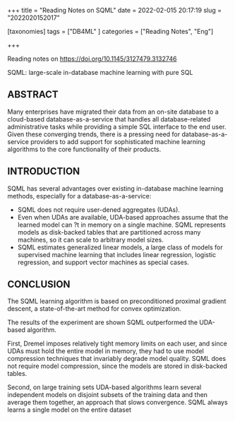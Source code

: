 +++
title = "Reading Notes on SQML"
date = 2022-02-015 20:17:19
slug = "2022020152017"

[taxonomies]
tags = ["DB4ML" ]
categories =  ["Reading Notes", "Eng"]

+++

Reading notes on  https://doi.org/10.1145/3127479.3132746

SQML: large-scale in-database machine learning with pure SQL

<!-- more -->

## ABSTRACT

Many enterprises have migrated their data from an on-site database to a cloud-based database-as-a-service that handles all database-related administrative tasks while providing a simple SQL interface to the end user. Given these converging trends, there is a pressing need for database-as-a-service providers to add support for sophisticated machine learning algorithms to the core functionality of their products.

## INTRODUCTION

SQML has several advantages over existing in-database machine learning methods, especially for a database-as-a-service:

- SQML does not require user-dened aggregates (UDAs). 
- Even when UDAs are available, UDA-based approaches assume that the learned model can ?t in memory on a single machine. SQML represents models as disk-backed tables that are partitioned across many machines, so it can scale to arbitrary model sizes.
- SQML estimates generalized linear models, a large class of models for supervised machine learning that includes linear regression, logistic regression, and support vector machines as special cases. 

## CONCLUSION 

The SQML learning algorithm is based on preconditioned proximal gradient descent, a state-of-the-art method for convex optimization.

The results of the experiment are shown SQML outperformed the UDA-based algorithm.

First, Dremel imposes relatively tight memory limits on each user, and since UDAs must hold the entire model in memory, they had to use model compression techniques that invariably degrade model quality.  SQML does not require model compression, since the models are stored in disk-backed tables. 

Second, on large training sets UDA-based algorithms learn several independent models on disjoint subsets of the training data and then average them together, an approach that slows convergence. SQML always learns a single model on the entire dataset
